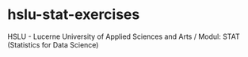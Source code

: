 # hslu-stat-exercises
HSLU - Lucerne University of Applied Sciences and Arts / Modul: STAT (Statistics for Data Science)
